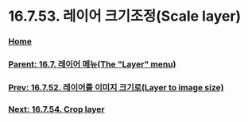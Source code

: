 # 16.7.53. 레이어 크기조정(Scale layer)

### [Home](./00-home.md)
### [Parent: 16.7. 레이어 메뉴(The "Layer" menu)](./16-07-00-the-layer-menu.md)
### [Prev: 16.7.52. 레이어를 이미지 크기로(Layer to image size)](./16-07-52-layer_to_image_size.md)
### [Next: 16.7.54. Crop layer](./16-07-54-crop-layer.md)
